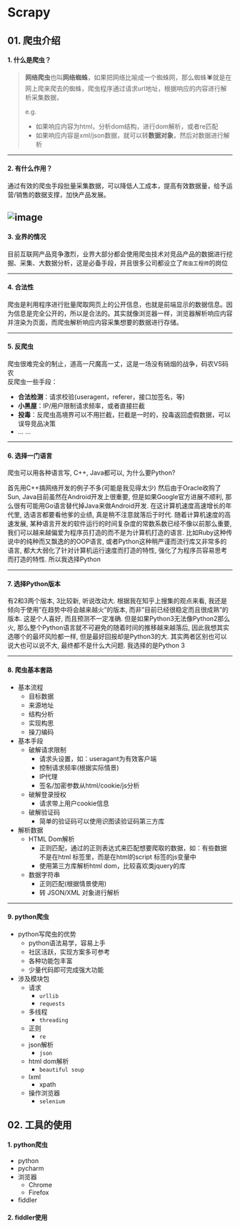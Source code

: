 # Scrapy

## 01. 爬虫介绍

#### 1. 什么是爬虫？

> **网络爬虫**也叫**网络蜘蛛**，如果把网络比喻成一个蜘蛛网，那么蜘蛛🕷就是在网上爬来爬去的蜘蛛，爬虫程序通过请求url地址，根据响应的内容进行解析采集数据，
>
> e.g. 
>
> - 如果响应内容为html，分析dom结构，进行dom解析，或者re匹配
> - 如果响应内容是xml/json数据，就可以转**数据对象**，然后对数据进行解析

---

#### 2. 有什么作用？ 

通过有效的爬虫手段批量采集数据，可以降低人工成本，提高有效数据量，给予运营/销售的数据支撑，加快产品发展。 

![image](https://note.youdao.com/yws/api/personal/file/734769369243449783AC0567A0239F3F?method=download&shareKey=2965ef70a4ffeacd7d29b0a3f3b76cd0)
---

#### 3. 业界的情况

目前互联网产品竞争激烈，业界大部分都会使用爬虫技术对竞品产品的数据进行挖掘、采集、大数据分析，这是必备手段，并且很多公司都设立了`爬虫工程师`的岗位

---

#### 4. 合法性   

爬虫是利用程序进行批量爬取网页上的公开信息，也就是前端显示的数据信息。因为信息是完全公开的，所以是合法的。其实就像浏览器一样，浏览器解析响应内容并渲染为页面，而爬虫解析响应内容采集想要的数据进行存储。

---

#### 5. 反爬虫

爬虫很难完全的制止，道高一尺魔高一丈，这是一场没有硝烟的战争，码农VS码农   
反爬虫一些手段：

* **合法检测**：请求校验(useragent，referer，接口加签名，等)
* **小黑屋**：IP/用户限制请求频率，或者直接拦截
* **投毒**：反爬虫高境界可以不用拦截，拦截是一时的，投毒返回虚假数据，可以误导竞品决策
* ... ...

---

#### 6. 选择一门语言

爬虫可以用各种语言写, C++, Java都可以, 为什么要Python?

首先用C++搞网络开发的例子不多(可能是我见得太少)
然后由于Oracle收购了Sun, Java目前虽然在Android开发上很重要, 但是如果Google官方进展不顺利, 那么很有可能用Go语言替代掉Java来做Android开发. 在这计算机速度高速增长的年代里, 选语言都要看他爹的业绩, 真是稍不注意就落后于时代. 随着计算机速度的高速发展, 某种语言开发的软件运行的时间复杂度的常数系数已经不像以前那么重要, 我们可以越来越偏爱为程序员打造的而不是为计算机打造的语言. 比如Ruby这种传说中的纯种而又飘逸的的OOP语言, 或者Python这种稍严谨而流行库又非常多的语言, 都大大弱化了针对计算机运行速度而打造的特性, 强化了为程序员容易思考而打造的特性. 所以我选择Python

---

#### 7. 选择Python版本

有2和3两个版本, 3比较新, 听说改动大. 根据我在知乎上搜集的观点来看, 我还是倾向于使用”在趋势中将会越来越火”的版本, 而非”目前已经很稳定而且很成熟”的版本. 这是个人喜好, 而且预测不一定准确. 但是如果Python3无法像Python2那么火, 那么整个Python语言就不可避免的随着时间的推移越来越落后, 因此我想其实选哪个的最坏风险都一样, 但是最好回报却是Python3的大. 其实两者区别也可以说大也可以说不大, 最终都不是什么大问题. 我选择的是Python 3

---

#### 8. 爬虫基本套路

* 基本流程
  * 目标数据
  * 来源地址
  * 结构分析
  * 实现构思
  * 操刀编码
* 基本手段
  * 破解请求限制
    * 请求头设置，如：useragant为有效客户端
    * 控制请求频率(根据实际情景)
    * IP代理
    * 签名/加密参数从html/cookie/js分析
  * 破解登录授权
    * 请求带上用户cookie信息
  * 破解验证码
    * 简单的验证码可以使用识图读验证码第三方库
* 解析数据
  * HTML Dom解析
    * 正则匹配，通过的正则表达式来匹配想要爬取的数据，如：有些数据不是在html 标签里，而是在html的script 标签的js变量中
    * 使用第三方库解析html dom，比较喜欢类jquery的库
  * 数据字符串
    * 正则匹配(根据情景使用) 
    * 转 JSON/XML 对象进行解析

---

#### 9. python爬虫

* python写爬虫的优势
  * python语法易学，容易上手
  * 社区活跃，实现方案多可参考
  * 各种功能包丰富
  * 少量代码即可完成强大功能
* 涉及模块包
  * 请求
    * `urllib`
    * `requests`
  * 多线程
    * `threading`
  * 正则
    * `re`
  * json解析
    * `json`
  * html dom解析
    * `beautiful soup`
  * lxml
    * xpath
  * 操作浏览器
    * `selenium`

## 02. 工具的使用

#### 1. python爬虫

- python
- pycharm
- 浏览器
  - Chrome
  - Firefox
- fiddler

#### 2. fiddler使用


